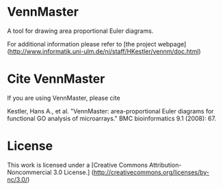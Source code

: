 VennMaster
==========

A tool for drawing area proportional Euler diagrams.

For additional information please refer to [the project webpage] (http://www.informatik.uni-ulm.de/ni/staff/HKestler/vennm/doc.html)

Cite VennMaster
===============

If you are using VennMaster, please cite

Kestler, Hans A., et al. "VennMaster: area-proportional Euler diagrams for functional GO analysis of microarrays." BMC bioinformatics 9.1 (2008): 67.

License
=======

This work is licensed under a [Creative Commons Attribution-Noncommercial 3.0 License.] (http://creativecommons.org/licenses/by-nc/3.0/) 